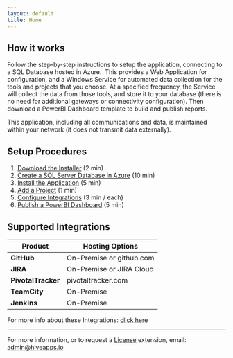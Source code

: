 ```yaml
---
layout: default
title: Home
---
```


## How it works
Follow the step-by-step instructions to setup the application, connecting to a SQL Database hosted in Azure.  This provides a Web Application for configuration, and a Windows Service for automated data collection for the tools and projects that you choose.  At a specified frequency, the Service will collect the data from those tools, and store it to your database (there is no need for additional gateways or connectivity configuration).  Then download a PowerBI Dashboard template to build and publish reports.

This application, including all communications and data, is maintained within your network (it does not transmit data externally).

## Setup Procedures
1. [Download the Installer](https://hivepro.github.io/Download/HivePro.msi) (2 min)
1. [Create a SQL Server Database in Azure](Procure-a-SQL-Server-Database.md#create-a-sql-server-database-in-azure) (10 min)
1. [Install the Application](Install.md#install-the-application) (5 min)
1. [Add a Project](Add-a-Project.md#add-a-project) (1 min)
1. [Configure Integrations](Configure-Integrations.md#configure-integrations) (3 min / each)
1. [Publish a PowerBI Dashboard](Publish-PowerBI-Dashboard.md#publish-powerbi-dashboard) (5 min)

## Supported Integrations

Product|Hosting Options|
------ | ------------- |
**GitHub**|On-Premise or github.com|
**JIRA**|On-Premise or JIRA Cloud|
**PivotalTracker**|pivotaltracker.com|
**TeamCity**|On-Premise|
**Jenkins**|On-Premise|

For more info about these Integrations: [click here](Supported-Integrations.md)

---
For more information, or to request a [License](License.md) extension, email: <a href="mailto:admin@hiveapps.io?subject=HivePro">admin@hiveapps.io</a>
